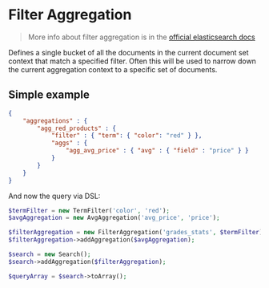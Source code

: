 # Filter Aggregation

> More info about filter aggregation is in the [official elasticsearch docs][1]

Defines a single bucket of all the documents in the current document set context that
match a specified filter. Often this will be used to narrow down the current aggregation
context to a specific set of documents.

## Simple example

```JSON
{
    "aggregations" : {
        "agg_red_products" : {
            "filter" : { "term": { "color": "red" } },
            "aggs" : {
                "agg_avg_price" : { "avg" : { "field" : "price" } }
            }
        }
    }
}
```

And now the query via DSL:

```php
$termFilter = new TermFilter('color', 'red');
$avgAggregation = new AvgAggregation('avg_price', 'price');

$filterAggregation = new FilterAggregation('grades_stats', $termFilter);
$filterAggregation->addAggregation($avgAggregation);

$search = new Search();
$search->addAggregation($filterAggregation);

$queryArray = $search->toArray();
```

[1]: https://www.elastic.co/guide/en/elasticsearch/reference/current/search-aggregations-bucket-filter-aggregation.html
